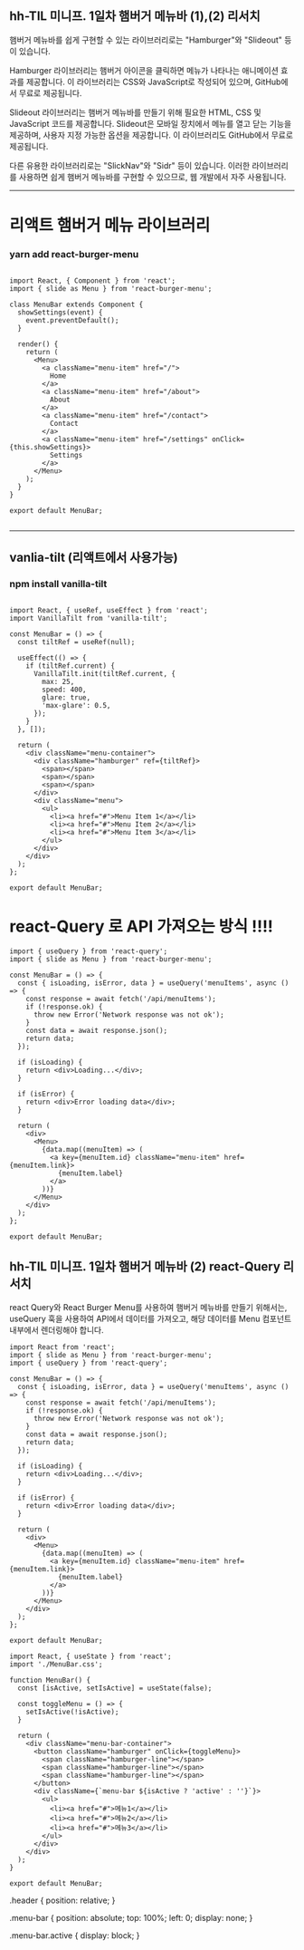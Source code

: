 ## hh-TIL 미니프. 1일차 햄버거 메뉴바 (1),(2) 리서치

햄버거 메뉴바를 쉽게 구현할 수 있는 라이브러리로는 "Hamburger"와 "Slideout" 등이 있습니다.

Hamburger 라이브러리는 햄버거 아이콘을 클릭하면 메뉴가 나타나는 애니메이션 효과를 제공합니다. 이 라이브러리는 CSS와 JavaScript로 작성되어 있으며, GitHub에서 무료로 제공됩니다.

Slideout 라이브러리는 햄버거 메뉴바를 만들기 위해 필요한 HTML, CSS 및 JavaScript 코드를 제공합니다. Slideout은 모바일 장치에서 메뉴를 열고 닫는 기능을 제공하며, 사용자 지정 가능한 옵션을 제공합니다. 이 라이브러리도 GitHub에서 무료로 제공됩니다.

다른 유용한 라이브러리로는 "SlickNav"와 "Sidr" 등이 있습니다. 이러한 라이브러리를 사용하면 쉽게 햄버거 메뉴바를 구현할 수 있으므로, 웹 개발에서 자주 사용됩니다.

---

# 리액트 햄버거 메뉴 라이브러리

### yarn add react-burger-menu

```

import React, { Component } from 'react';
import { slide as Menu } from 'react-burger-menu';

class MenuBar extends Component {
  showSettings(event) {
    event.preventDefault();
  }

  render() {
    return (
      <Menu>
        <a className="menu-item" href="/">
          Home
        </a>
        <a className="menu-item" href="/about">
          About
        </a>
        <a className="menu-item" href="/contact">
          Contact
        </a>
        <a className="menu-item" href="/settings" onClick={this.showSettings}>
          Settings
        </a>
      </Menu>
    );
  }
}

export default MenuBar;


```

---

## vanlia-tilt (리액트에서 사용가능)

### npm install vanilla-tilt

```

import React, { useRef, useEffect } from 'react';
import VanillaTilt from 'vanilla-tilt';

const MenuBar = () => {
  const tiltRef = useRef(null);

  useEffect(() => {
    if (tiltRef.current) {
      VanillaTilt.init(tiltRef.current, {
        max: 25,
        speed: 400,
        glare: true,
        'max-glare': 0.5,
      });
    }
  }, []);

  return (
    <div className="menu-container">
      <div className="hamburger" ref={tiltRef}>
        <span></span>
        <span></span>
        <span></span>
      </div>
      <div className="menu">
        <ul>
          <li><a href="#">Menu Item 1</a></li>
          <li><a href="#">Menu Item 2</a></li>
          <li><a href="#">Menu Item 3</a></li>
        </ul>
      </div>
    </div>
  );
};

export default MenuBar;

```

# react-Query 로 API 가져오는 방식 !!!!

```
import { useQuery } from 'react-query';
import { slide as Menu } from 'react-burger-menu';

const MenuBar = () => {
  const { isLoading, isError, data } = useQuery('menuItems', async () => {
    const response = await fetch('/api/menuItems');
    if (!response.ok) {
      throw new Error('Network response was not ok');
    }
    const data = await response.json();
    return data;
  });

  if (isLoading) {
    return <div>Loading...</div>;
  }

  if (isError) {
    return <div>Error loading data</div>;
  }

  return (
    <div>
      <Menu>
        {data.map((menuItem) => (
          <a key={menuItem.id} className="menu-item" href={menuItem.link}>
            {menuItem.label}
          </a>
        ))}
      </Menu>
    </div>
  );
};

export default MenuBar;

```

## hh-TIL 미니프. 1일차 햄버거 메뉴바 (2) react-Query 리서치

react Query와 React Burger Menu를 사용하여 햄버거 메뉴바를 만들기 위해서는, useQuery 훅을 사용하여 API에서 데이터를 가져오고, 해당 데이터를 Menu 컴포넌트 내부에서 렌더링해야 합니다.

```
import React from 'react';
import { slide as Menu } from 'react-burger-menu';
import { useQuery } from 'react-query';

const MenuBar = () => {
  const { isLoading, isError, data } = useQuery('menuItems', async () => {
    const response = await fetch('/api/menuItems');
    if (!response.ok) {
      throw new Error('Network response was not ok');
    }
    const data = await response.json();
    return data;
  });

  if (isLoading) {
    return <div>Loading...</div>;
  }

  if (isError) {
    return <div>Error loading data</div>;
  }

  return (
    <div>
      <Menu>
        {data.map((menuItem) => (
          <a key={menuItem.id} className="menu-item" href={menuItem.link}>
            {menuItem.label}
          </a>
        ))}
      </Menu>
    </div>
  );
};

export default MenuBar;

```

```
import React, { useState } from 'react';
import './MenuBar.css';

function MenuBar() {
  const [isActive, setIsActive] = useState(false);

  const toggleMenu = () => {
    setIsActive(!isActive);
  }

  return (
    <div className="menu-bar-container">
      <button className="hamburger" onClick={toggleMenu}>
        <span className="hamburger-line"></span>
        <span className="hamburger-line"></span>
        <span className="hamburger-line"></span>
      </button>
      <div className={`menu-bar ${isActive ? 'active' : ''}`}>
        <ul>
          <li><a href="#">메뉴1</a></li>
          <li><a href="#">메뉴2</a></li>
          <li><a href="#">메뉴3</a></li>
        </ul>
      </div>
    </div>
  );
}

export default MenuBar;

```

.header {
position: relative;
}

.menu-bar {
position: absolute;
top: 100%;
left: 0;
display: none;
}

.menu-bar.active {
display: block;
}
